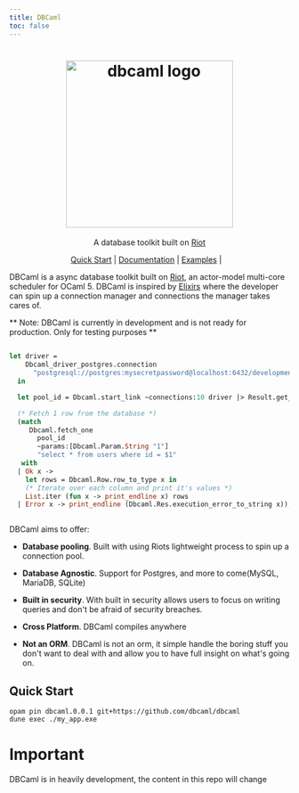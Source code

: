 ```yaml
---
title: DBCaml
toc: false
---
```


<h1 align="center">
  <img alt="dbcaml logo" src="https://raw.githubusercontent.com/dbcaml/dbcaml/main/images/logo.png" width="300"/>
</h1>

<p align="center">
  A database toolkit built on <a href="https://github.com/riot-ml/riot">Riot</a>
</p>

<p align="center">
  <a href="#quick-start">Quick Start</a> |
  <a href="https://dbca.ml">Documentation</a> |
  <a href="https://github.com/dbcaml/dbcaml/tree/main/examples">Examples</a> |
  &nbsp;&nbsp;
</p>


DBCaml is a async database toolkit built on <a href="https://github.com/riot-ml/riot">Riot</a>, an actor-model multi-core scheduler for OCaml 5. DBCaml is inspired by [Elixirs](https://github.com/elixir-ecto/ecto) where the developer can spin up a connection manager and connections the manager takes cares of. 

** Note: DBCaml is currently in development and is not ready for production. Only for testing purposes **

```ocaml

let driver =
    Dbcaml_driver_postgres.connection
      "postgresql://postgres:mysecretpassword@localhost:6432/development"
  in

  let pool_id = Dbcaml.start_link ~connections:10 driver |> Result.get_ok in

  (* Fetch 1 row from the database *)
  (match
     Dbcaml.fetch_one
       pool_id
       ~params:[Dbcaml.Param.String "1"]
       "select * from users where id = $1"
   with
  | Ok x ->
    let rows = Dbcaml.Row.row_to_type x in
    (* Iterate over each column and print it's values *)
    List.iter (fun x -> print_endline x) rows
  | Error x -> print_endline (Dbcaml.Res.execution_error_to_string x));



```
DBCaml aims to offer:

* **Database pooling**. Built with using Riots lightweight process to spin up a connection pool.

* **Database Agnostic**. Support for Postgres, and more to come(MySQL, MariaDB, SQLite)

* **Built in security**. With built in security allows users to focus on writing queries and don't be afraid of security breaches.

* **Cross Platform**. DBCaml compiles anywhere

* **Not an ORM**. DBCaml is not an orm, it simple handle the boring stuff you don't want to deal with and allow you to have full insight on what's going on.

## Quick Start

```
opam pin dbcaml.0.0.1 git+https://github.com/dbcaml/dbcaml
dune exec ./my_app.exe
```
# Important
DBCaml is in heavily development, the content in this repo will change

